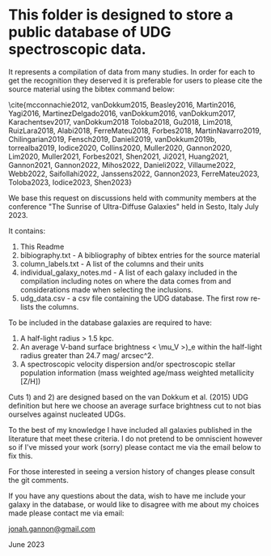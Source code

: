 # This folder is designed to store a public database of UDG spectroscopic data. 

It represents a compilation of data from many studies. In order for each to get the recognition they deserved it is preferable for users to please cite the source material using the bibtex command below:

\cite{mcconnachie2012, vanDokkum2015, Beasley2016, Martin2016, Yagi2016, MartinezDelgado2016, vanDokkum2016, vanDokkum2017, Karachentsev2017, vanDokkum2018 Toloba2018, Gu2018, Lim2018, RuizLara2018, Alabi2018, FerreMateu2018, Forbes2018, MartinNavarro2019, Chilingarian2019, Fensch2019, Danieli2019, vanDokkum2019b, torrealba2019, Iodice2020, Collins2020, Muller2020, Gannon2020, Lim2020, Muller2021, Forbes2021, Shen2021, Ji2021, Huang2021, Gannon2021, Gannon2022, Mihos2022, Danieli2022, Villaume2022, Webb2022, Saifollahi2022, Janssens2022, Gannon2023, FerreMateu2023, Toloba2023, Iodice2023, Shen2023}

We base this request on discussions held with community members at the conference "The Sunrise of Ultra-Diffuse Galaxies" held in Sesto, Italy July 2023.

It contains:
1) This Readme
2) bibiography.txt - A bibliography of bibtex entries for the source material
3) column_labels.txt - A list of the columns and their units
4) individual_galaxy_notes.md - A list of each galaxy included in the compilation including notes on where the data comes from and considerations made when selecting the inclusions.
5) udg_data.csv - a csv file containing the UDG database. The first row re-lists the columns.

To be included in the database galaxies are required to have:
1) A half-light radius > 1.5 kpc.
2) An average V-band surface brightness < \mu_V >)_e within the half-light radius greater than 24.7 mag/ arcsec^2.
3) A spectroscopic velocity dispersion and/or spectroscopic stellar population information (mass weighted age/mass weighted metallicity [Z/H])

Cuts 1) and 2) are designed based on the van Dokkum et al. (2015) UDG definition but here we choose an average surface brightness cut to not bias ourselves against nucleated UDGs.

To the best of my knowledge I have included all galaxies published in the literature that meet these criteria. I do not pretend to be omniscient however so if I've missed your work (sorry) please contact me via the email below to fix this.

For those interested in seeing a version history of changes please consult the git comments.

If you have any questions about the data, wish to have me include your galaxy in the database, or would like to disagree with me about my choices made please contact me via email:

jonah.gannon@gmail.com

June 2023
